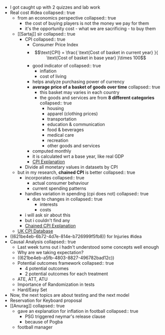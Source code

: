 - I got caught up with 2 quizzes and lab work
- Real cost #idea
  collapsed:: true
	- from an economics perspective
	  collapsed:: true
		- the cost of buying players is not the money we pay for them
		- it's the opportunity cost - what we are sacrificing - to buy them
	- [[Sartaj]] sir
	  collapsed:: true
		- CPI
		  collapsed:: true
			- Consumer Price Index
			- $$\text{CPI} = \frac{ \text{Cost of basket in current year} }{ \text{Cost of basket in base year} }\times 100$$
			- good indicator of
			  collapsed:: true
				- inflation
				- cost of living
			- helps analyze purchasing power of currency
			- **average price of a basket of goods over time**
			  collapsed:: true
				- this basket may varies in each country
				- the goods and services are from **8 different categories**
				  collapsed:: true
					- housing
					- apparel (clothing prices)
					- transportation
					- education & communication
					- food & beverages
					- medical care
					- recreation
					- other goods and services
			- computed monthly
			- it is calculated wrt a base year, like real GDP
			- [CPI Explanation](https://youtu.be/S4D4hnsHsIg)
		- Divide all monetary values in datasets by CPI
	- but in my research, **chained CPI** is better
	  collapsed:: true
		- incorporates
		  collapsed:: true
			- actual consumer behaviour
			- current spending patterns
		- handles variation in spending (cpi does not)
		  collapsed:: true
			- due to changes in
			  collapsed:: true
				- interests
				- costs
		- i will ask sir about this
		- but i couldn't find any
		- [Chained CPI Explanation](https://youtu.be/o_JVfyvoa04)
	- [UK CPI Database](https://www.ons.gov.uk/search?q=consumer%20price%20index)
- ((621be4eb-6b72-4d7e-814e-b726999f5fb8)) for Injuries #idea
- Causal Analysis
  collapsed:: true
	- Last week turns out i hadn't understood some concepts well enough
	- Why are we taking expectation?
	- ((621be4eb-a5fb-4803-8827-496782bad12c))
	- Potential outcomes framework
	  collapsed:: true
		- 4 potential outcomes
		- 2 potential outcomes for each treatment
	- ATE, ATT, ATU
	- Importance of Randomization in tests
	- Hard/Easy Set
- Now, the next topics are about testing and the next model
- Reservation for Keyboard proposal
- [[Anurag]]
  collapsed:: true
	- gave an explanation for inflation in football
	  collapsed:: true
		- PSG triggered neymar's release clause
		- because of Pogba
	- football manager